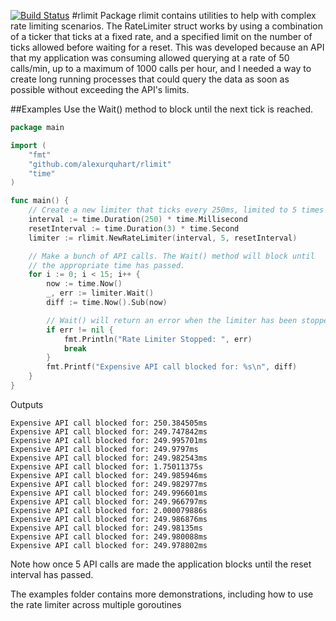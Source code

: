 [![Build Status](https://travis-ci.org/alexurquhart/rlimit.svg?branch=master)](https://travis-ci.org/alexurquhart/rlimit)
#rlimit
Package rlimit contains utilities to help with complex rate limiting scenarios.
The RateLimiter struct works by using a combination of a ticker that ticks at a fixed
rate, and a specified limit on the number of ticks allowed before waiting for a reset.
This was developed because an API that my application was consuming allowed querying
at a rate of 50 calls/min, up to a maximum of 1000 calls per hour, and I needed a way to
create long running processes that could query the data as soon as possible without exceeding
the API's limits.

##Examples
Use the Wait() method to block until the next tick is reached.
```go
package main

import (
	"fmt"
	"github.com/alexurquhart/rlimit"
	"time"
)

func main() {
	// Create a new limiter that ticks every 250ms, limited to 5 times every 3 seconds
	interval := time.Duration(250) * time.Millisecond
	resetInterval := time.Duration(3) * time.Second
	limiter := rlimit.NewRateLimiter(interval, 5, resetInterval)

	// Make a bunch of API calls. The Wait() method will block until
	// the appropriate time has passed.
	for i := 0; i < 15; i++ {
		now := time.Now()
		_, err := limiter.Wait()
		diff := time.Now().Sub(now)

		// Wait() will return an error when the limiter has been stopped
		if err != nil {
			fmt.Println("Rate Limiter Stopped: ", err)
			break
		}
		fmt.Printf("Expensive API call blocked for: %s\n", diff)
	}
}
```
Outputs
```
Expensive API call blocked for: 250.384505ms
Expensive API call blocked for: 249.747842ms
Expensive API call blocked for: 249.995701ms
Expensive API call blocked for: 249.9797ms
Expensive API call blocked for: 249.982543ms
Expensive API call blocked for: 1.75011375s
Expensive API call blocked for: 249.985946ms
Expensive API call blocked for: 249.982977ms
Expensive API call blocked for: 249.996601ms
Expensive API call blocked for: 249.966797ms
Expensive API call blocked for: 2.000079886s
Expensive API call blocked for: 249.986876ms
Expensive API call blocked for: 249.98135ms
Expensive API call blocked for: 249.980088ms
Expensive API call blocked for: 249.978802ms
```
Note how once 5 API calls are made the application blocks until the reset interval has passed.

The examples folder contains more demonstrations, including how to use the rate limiter across
multiple goroutines
